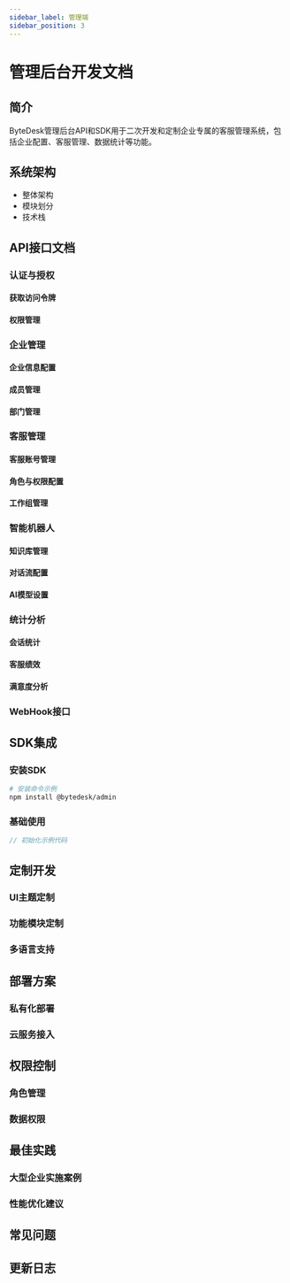 ```yaml
---
sidebar_label: 管理端
sidebar_position: 3
---
```


# 管理后台开发文档

## 简介

ByteDesk管理后台API和SDK用于二次开发和定制企业专属的客服管理系统，包括企业配置、客服管理、数据统计等功能。

## 系统架构

- 整体架构
- 模块划分
- 技术栈

## API接口文档

### 认证与授权

#### 获取访问令牌

#### 权限管理

### 企业管理

#### 企业信息配置

#### 成员管理

#### 部门管理

### 客服管理

#### 客服账号管理

#### 角色与权限配置

#### 工作组管理

### 智能机器人

#### 知识库管理

#### 对话流配置

#### AI模型设置

### 统计分析

#### 会话统计

#### 客服绩效

#### 满意度分析

### WebHook接口

## SDK集成

### 安装SDK

```bash
# 安装命令示例
npm install @bytedesk/admin
```

### 基础使用

```javascript
// 初始化示例代码
```

## 定制开发

### UI主题定制

### 功能模块定制

### 多语言支持

## 部署方案

### 私有化部署

### 云服务接入

## 权限控制

### 角色管理

### 数据权限

## 最佳实践

### 大型企业实施案例

### 性能优化建议

## 常见问题

## 更新日志
